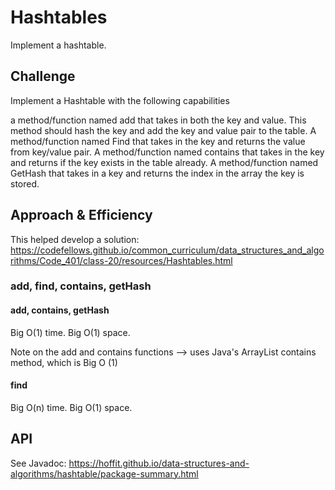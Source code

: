 # Hashtables
Implement a hashtable.

## Challenge
Implement a Hashtable with the following capabilities

a method/function named add that takes in both the key and value. This method should hash the key and add the key and value pair to the table.
A method/function named Find that takes in the key and returns the value from key/value pair.
A method/function named contains that takes in the key and returns if the key exists in the table already.
A method/function named GetHash that takes in a key and returns the index in the array the key is stored.

## Approach & Efficiency
This helped develop a solution: https://codefellows.github.io/common_curriculum/data_structures_and_algorithms/Code_401/class-20/resources/Hashtables.html

### add, find, contains, getHash

#### add, contains, getHash
Big O(1) time.
Big O(1) space.

Note on the add and contains functions --> uses Java's ArrayList contains method, which is Big O (1)

#### find
Big O(n) time.
Big O(1) space.

## API
See Javadoc: https://hoffit.github.io/data-structures-and-algorithms/hashtable/package-summary.html
